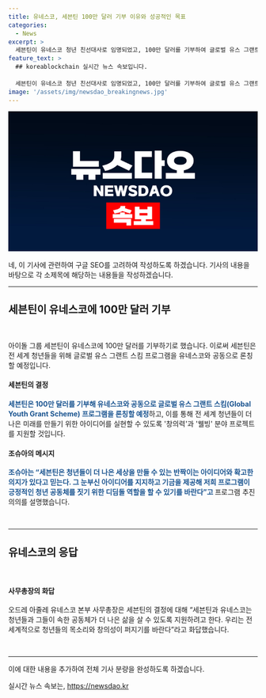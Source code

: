 ```yaml
---
title: 유네스코, 세븐틴 100만 달러 기부 이유와 성공적인 목표
categories:
  - News
excerpt: >
  세븐틴이 유네스코 청년 친선대사로 임명되었고, 100만 달러를 기부하여 글로벌 유스 그랜트 스킴 프로그램을 론칭했다. 프로젝트는 청년들의 창의력과 웰빙 분야 아이디어를 지원하며, 기금과 역량 강화 프로그램을 제공한다. 세븐틴 멤버 조슈아는 청년들의 꿈을 응원하고, 청년들이 서로를 지지하는 가치를 강조했다. 또한, 유네스코와 함께 고잉 투게더 캠페인을 통해 교육의 중요성을 알리고 세계적으로 청년들의 목소리와 창의성을 지원한다.
feature_text: >
  ## koreablockchain 실시간 뉴스 속보입니다.

  세븐틴이 유네스코 청년 친선대사로 임명되었고, 100만 달러를 기부하여 글로벌 유스 그랜트 스킴 프로그램을 론칭했다. 프로젝트는 청년들의 창의력과 웰빙 분야 아이디어를 지원하며, 기금과 역량 강화 프로그램을 제공한다. 세븐틴 멤버 조슈아는 청년들의 꿈을 응원하고, 청년들이 서로를 지지하는 가치를 강조했다. 또한, 유네스코와 함께 고잉 투게더 캠페인을 통해 교육의 중요성을 알리고 세계적으로 청년들의 목소리와 창의성을 지원한다.
image: '/assets/img/newsdao_breakingnews.jpg'
---
```


<p><img src="/assets/img/newsdao_breakingnews.jpg" alt="koreablockchain 속보" /></p>

<p>네, 이 기사에 관련하여 구글 SEO를 고려하여 작성하도록 하겠습니다. 기사의 내용을 바탕으로 각 소제목에 해당하는 내용들을 작성하겠습니다.</p>

<hr />

<h2 data-ke-size="size26">세븐틴이 유네스코에 100만 달러 기부</h2>

<p data-ke-size="size16">&nbsp;</p>

<p>아이돌 그룹 세븐틴이 유네스코에 100만 달러를 기부하기로 했습니다. 이로써 세븐틴은 전 세계 청년들을 위해 글로벌 유스 그랜트 스킴 프로그램을 유네스코와 공동으로 론칭할 예정입니다.</p>

<h4>세븐틴의 결정</h4>

<p><b><span style="color: #1a5490;">세븐틴은 100만 달러를 기부해 유네스코와 공동으로 글로벌 유스 그랜트 스킴(Global Youth Grant Scheme) 프로그램을 론칭할 예정</span></b>하고, 이를 통해 전 세계 청년들이 더 나은 미래를 만들기 위한 아이디어를 실현할 수 있도록 '창의력'과 '웰빙' 분야 프로젝트를 지원할 것입니다.</p>

<h4>조슈아의 메시지</h4>

<p><b><span style="color: #1a5490;">조슈아는 “세븐틴은 청년들이 더 나은 세상을 만들 수 있는 반짝이는 아이디어와 확고한 의지가 있다고 믿는다. 그 눈부신 아이디어를 지지하고 기금을 제공해 저희 프로그램이 긍정적인 청년 공동체를 짓기 위한 디딤돌 역할을 할 수 있기를 바란다”고 </span></b>프로그램 추진 의의를 설명했습니다.</p>

<p data-ke-size="size16">&nbsp;</p>

<hr />

<h2 data-ke-size="size26">유네스코의 응답</h2>

<p data-ke-size="size16">&nbsp;</p>

<h4>사무총장의 화답</h4>

<p>오드레 아줄레 유네스코 본부 사무총장은 세븐틴의 결정에 대해 “세븐틴과 유네스코는 청년들과 그들이 속한 공동체가 더 나은 삶을 살 수 있도록 지원하려고 한다. 우리는 전 세계적으로 청년들의 목소리와 창의성이 퍼지기를 바란다”라고 화답했습니다.</p>

<p data-ke-size="size16">&nbsp;</p>

<hr />

<p>이에 대한 내용을 추가하여 전체 기사 분량을 완성하도록 하겠습니다.</p>
실시간 뉴스 속보는, <a href="https://newsdao.kr" rel="dofollow">https://newsdao.kr</a>


